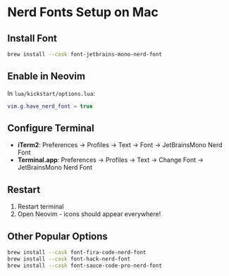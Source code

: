 # Nerd Fonts Setup on Mac

## Install Font
```bash
brew install --cask font-jetbrains-mono-nerd-font
```

## Enable in Neovim
In `lua/kickstart/options.lua`:
```lua
vim.g.have_nerd_font = true
```

## Configure Terminal
- **iTerm2**: Preferences → Profiles → Text → Font → JetBrainsMono Nerd Font
- **Terminal.app**: Preferences → Profiles → Text → Change Font → JetBrainsMono Nerd Font

## Restart
1. Restart terminal
2. Open Neovim - icons should appear everywhere!

## Other Popular Options
```bash
brew install --cask font-fira-code-nerd-font
brew install --cask font-hack-nerd-font
brew install --cask font-sauce-code-pro-nerd-font
``` 